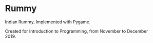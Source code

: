 # Rummy
Indian Rummy, Implemented with Pygame.

Created for Introduction to Programming, from November to December 2019.
